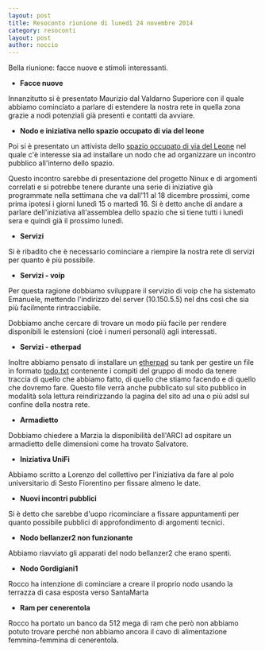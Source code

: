 ```yaml
---
layout: post
title: Resoconto riunione di lunedì 24 novembre 2014
category: resoconti
layout: post
author: noccio
---
```


Bella riunione: facce nuove e stimoli interessanti.

* **Facce nuove**

Innanzitutto si è presentato Maurizio dal Valdarno Superiore con
il quale abbiamo cominciato a parlare di estendere la nostra
rete in quella zona grazie a nodi potenziali già presenti e
contatti da avviare.

* **Nodo e iniziativa nello spazio occupato di via del leone**

Poi si è presentato un attivista dello [spazio occupato di via
del Leone](https://viadelleone.noblogs.org) nel quale c'è 
interesse sia ad installare un nodo che ad organizzare un
incontro pubblico all'interno dello spazio.

Questo incontro sarebbe di presentazione del progetto Ninux e di
argomenti correlati e si potrebbe tenere durante una serie di
iniziative già programmate nella settimana che va dall'11 al 18
dicembre prossimi, come prima ipotesi i giorni lunedì 15 o
martedì 16. Si è detto anche di andare a parlare dell'iniziativa
all'assemblea dello spazio che si tiene tutti i lunedì sera e
quindi già il prossimo lunedì.

* **Servizi**

Si è ribadito che è necessario cominciare a riempire la nostra
rete di servizi per quanto è più possibile.

* **Servizi - voip**

Per questa ragione dobbiamo sviluppare il servizio di voip che
ha sistemato Emanuele, mettendo l'indirizzo del server
(10.150.5.5) nel dns così che sia più facilmente rintracciabile.

Dobbiamo anche cercare di trovare un modo più facile per rendere
disponibili le estensioni (cioè i numeri personali) agli
interessati.

* **Servizi - etherpad**

Inoltre abbiamo pensato di installare un
[etherpad](http://etherpad.org) su tank per gestire un file in formato
[todo.txt](http://todotxt.com) contenente i compiti del gruppo di modo
da tenere traccia di quello che abbiamo fatto, di quello che stiamo
facendo e di quello che dovremo fare. Questo file verrà anche
pubblicato sul sito pubblico in modalità sola lettura reindirizzando
la pagina del sito ad una o più adsl sul confine della nostra rete.

* **Armadietto**

Dobbiamo chiedere a Marzia la disponibilità dell'ARCI ad ospitare un
armadietto delle dimensioni come ha trovato Salvatore.

* **Iniziativa UniFi**

Abbiamo scritto a Lorenzo del collettivo per l'iniziativa da fare al
polo universitario di Sesto Fiorentino per fissare almeno le date.

* **Nuovi incontri pubblici**

Si è detto che sarebbe d'uopo ricominciare a fissare appuntamenti per
quanto possibile pubblici di approfondimento di argomenti tecnici.

* **Nodo bellanzer2 non funzionante**

Abbiamo riavviato gli apparati del nodo bellanzer2 che erano spenti.

* **Nodo Gordigiani1**

Rocco ha intenzione di cominciare a creare il proprio nodo usando la
terrazza di casa esposta verso SantaMarta

* **Ram per cenerentola**

Rocco ha portato un banco da 512 mega di ram che però non abbiamo
potuto trovare perché non abbiamo ancora il cavo di alimentazione
femmina-femmina di cenerentola.
